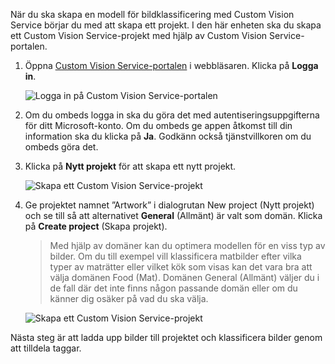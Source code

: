 När du ska skapa en modell för bildklassificering med Custom Vision Service börjar du med att skapa ett projekt. I den här enheten ska du skapa ett Custom Vision Service-projekt med hjälp av Custom Vision Service-portalen.

1. Öppna [Custom Vision Service-portalen](https://www.customvision.ai/) i webbläsaren. Klicka på **Logga in**.

    ![Logga in på Custom Vision Service-portalen](../media-draft/1-portal-sign-in.png)

1. Om du ombeds logga in ska du göra det med autentiseringsuppgifterna för ditt Microsoft-konto. Om du ombeds ge appen åtkomst till din information ska du klicka på **Ja**. Godkänn också tjänstvillkoren om du ombeds göra det.

1. Klicka på **Nytt projekt** för att skapa ett nytt projekt.
  
    ![Skapa ett Custom Vision Service-projekt](../media-draft/1-portal-click-new-project.png)

1. Ge projektet namnet ”Artwork” i dialogrutan New project (Nytt projekt) och se till så att alternativet **General** (Allmänt) är valt som domän. Klicka på **Create project** (Skapa projekt).

    > Med hjälp av domäner kan du optimera modellen för en viss typ av bilder. Om du till exempel vill klassificera matbilder efter vilka typer av maträtter eller vilket kök som visas kan det vara bra att välja domänen Food (Mat). Domänen General (Allmänt) väljer du i de fall där det inte finns någon passande domän eller om du känner dig osäker på vad du ska välja.

   ![Skapa ett Custom Vision Service-projekt](../media-draft/1-portal-create-project.png)

Nästa steg är att ladda upp bilder till projektet och klassificera bilder genom att tilldela taggar.